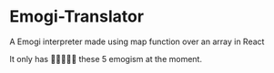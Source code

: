 # Emogi-Translator

A Emogi interpreter made using map function over an array in React 

It only has 🫠🤩🫢🫣🫡 these 5 emogism at the moment.
